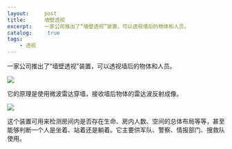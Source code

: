 ```yaml
---
layout:     post
title:      墙壁透视
excerpt:    一家公司推出了“墙壁透视”装置，可以透视墙后的物体和人员。
catalog: 	 true
tags:
    - 透视
---
```

一家公司推出了“墙壁透视”装置，可以透视墙后的物体和人员。

![](https://pic.superbed.cc/item/66c5f53ffcada11d37a4cd5b.webp)

它的原理是使用微波雷达穿墙，接收墙后物体的雷达波反射成像。

![](https://pic.superbed.cc/item/66c5f564fcada11d37a4cf2f.webp)

这个装置可用来检测房间内是否存在生命、房内人数、空间的总体布局等等，甚至能够判断一个人是坐着、站着还是躺着。它主要供军队、警察、情报部门、搜救队使用。


